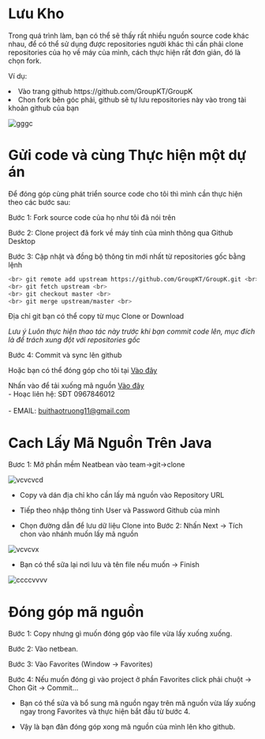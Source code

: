 # Lưu Kho 

Trong quá trình làm, bạn có thể sẽ thấy rất nhiều nguồn source code khác nhau, để có thể sử dụng được repositories người khác thì cần phải clone repositories của họ về máy của mình, cách thực hiện rất đơn giản, đó là chọn fork.

Ví dụ:

<li>Vào trang github https://github.com/GroupKT/GroupK</li>
<li>Chon fork bên góc phải, github sẽ tự lưu repositories  này vào trong tài khoản github của bạn</li>


![gggc](https://user-images.githubusercontent.com/27818800/28244265-62c7e744-6a10-11e7-83ef-a8de2a6f6668.jpg)


# Gửi code và cùng Thực hiện một dự án
Để đóng góp cùng phát triển source code cho tôi thì mình cần thực hiện theo các bước sau:

Bước 1: Fork source code của họ như tôi đã nói trên

Bước 2: Clone project đã fork về máy tính của mình thông qua Github Desktop

Bước 3: Cập nhật và đồng bộ thông tin mới nhất từ repositories  gốc bằng lệnh


```sh
<br> git remote add upstream https://github.com/GroupKT/GroupK.git <br>
<br> git fetch upstream <br>
<br> git checkout master <br>
<br> git merge upstream/master <br>
```

Địa chỉ git bạn có thể copy từ mục Clone or Download

*Lưu ý*
*Luôn thực hiện thao tác này trước khi bạn commit code lên, mục đích là để trách xung đột với repositories gốc*

Bước 4: Commit và sync lên github

Hoặc bạn có thể đóng góp cho tôi tại [Vào đây](https://github.com/GroupKT/GroupK/issues)


Nhấn vào  để tải xuống mã nguồn [Vào đây](https://github.com/GroupKT/GroupK/archive/master.zip)
            <br> - Hoạc liên hệ: SĐT 0967846012<br>
            <br> - EMAIL: buithaotruong11@gmail.com<br>

# Cach Lấy Mã Nguồn Trên Java
Bươc 1: Mở phần mềm Neatbean vào team->git->clone

![vcvcvcd](https://user-images.githubusercontent.com/27818800/28245793-5cb880d4-6a38-11e7-9f22-ffddd8963754.png)

- Copy và dán địa chỉ kho cần lấy mả nguồn vào Repository URL

- Tiếp theo nhập thông tinh User và Password Github của mình

- Chọn đường dẫn để lưu dữ liệu Clone into 
Bước 2: Nhấn Next -> Tích chon vào nhánh muốn lấy mã nguồn 

![vcvcvx](https://user-images.githubusercontent.com/27818800/28245779-15e1c594-6a38-11e7-9f54-c56c59506ddf.png)

- Bạn có thể sữa lại nơi lưu và tên file nếu muốn -> Finish

![ccccvvvv](https://user-images.githubusercontent.com/27818800/28245804-91d88804-6a38-11e7-9727-72c4ce07f496.png)

# Đóng góp mã nguồn
Bước 1: Copy nhưng gì muốn đóng góp vào file vừa lấy xuống xuống.

Bước 2: Vào netbean.

Bước 3: Vào Favorites (Window -> Favorites)

Bước 4: Nếu muốn đóng gì vào project ở phần Favorites click phải chuột -> Chon Git -> Commit...
- Bạn có thể sửa và bổ sung mã nguồn ngay trên mã nguồn vừa lấy xuống ngay trong Favorites và thực hiện bắt đầu từ bước 4.

- Vậy là bạn đãn đóng góp xong mã nguồn của mình lên kho github. 
